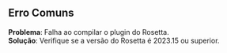 ## Erro Comuns  
**Problema**: Falha ao compilar o plugin do Rosetta.  
**Solução**: Verifique se a versão do Rosetta é 2023.15 ou superior.
